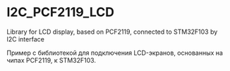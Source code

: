 ﻿# I2C_PCF2119_LCD
Library for LCD display, based on PCF2119, connected to STM32F103 by I2C interface

Пример с библиотекой для подключения LCD-экранов, основанных на чипах PCF2119, к STM32F103.